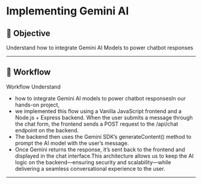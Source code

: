 # Implementing Gemini AI

## 📌 Objective

Understand how to integrate Gemini AI Models to power chatbot responses 

---

## 📘 Workflow

Workflow Understand 
- how to integrate Gemini AI models to power chatbot responsesIn our hands-on project,
- we implemented this flow using a Vanilla JavaScript frontend and a Node.js + Express backend. When the user submits a message through the chat form, the frontend sends a POST request to the /api/chat endpoint on the backend.
- The backend then uses the Gemini SDK’s generateContent() method to prompt the AI model with the user’s message.
-  Once Gemini returns the response, it’s sent back to the frontend and displayed in the chat interface.This architecture allows us to keep the AI logic on the backend—ensuring security and scalability—while delivering a seamless conversational experience to the user.

---


